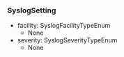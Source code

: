 ### SyslogSetting
- facility: SyslogFacilityTypeEnum
  - None
- severity: SyslogSeverityTypeEnum
  - None
